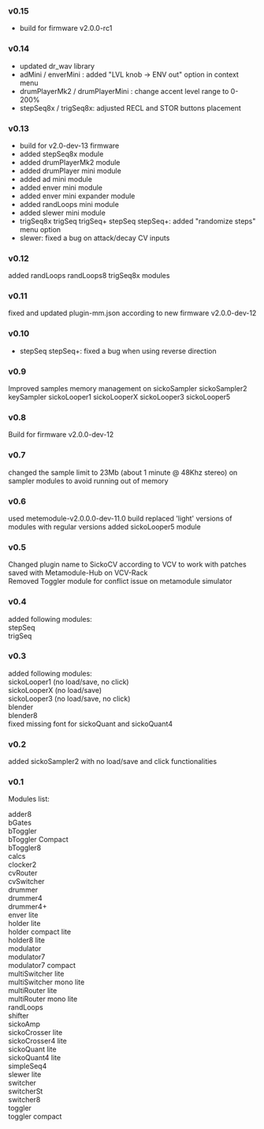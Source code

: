 ### v0.15
- build for firmware v2.0.0-rc1


### v0.14
- updated dr_wav library
- adMini / enverMini : added "LVL knob -> ENV out" option in context menu
- drumPlayerMk2 / drumPlayerMini : change accent level range to 0-200%
- stepSeq8x / trigSeq8x: adjusted RECL and STOR buttons placement

### v0.13
- build for v2.0-dev-13 firmware
- added stepSeq8x module
- added drumPlayerMk2 module
- added drumPlayer mini module
- added ad mini module
- added enver mini module
- added enver mini expander module
- added randLoops mini module
- added slewer mini module
- trigSeq8x trigSeq trigSeq+ stepSeq stepSeq+: added "randomize steps" menu option
- slewer: fixed a bug on attack/decay CV inputs

### v0.12
added randLoops randLoops8 trigSeq8x modules

### v0.11
fixed and updated plugin-mm.json according to new firmware v2.0.0-dev-12

### v0.10
- stepSeq stepSeq+: fixed a bug when using reverse direction

### v0.9
Improved samples memory management on sickoSampler sickoSampler2 keySampler sickoLooper1 sickoLooperX sickoLooper3 sickoLooper5

### v0.8
Build for firmware v2.0.0-dev-12

### v0.7
changed the sample limit to 23Mb (about 1 minute @ 48Khz stereo) on sampler modules to avoid running out of memory

### v0.6
used metemodule-v2.0.0.0-dev-11.0 build
replaced 'light' versions of modules with regular versions
added sickoLooper5 module

### v0.5
Changed plugin name to SickoCV according to VCV to work with patches saved with Metamodule-Hub on VCV-Rack  
Removed Toggler module for conflict issue on metamodule simulator

### v0.4
added following modules:  
stepSeq  
trigSeq  

### v0.3
added following modules:  
sickoLooper1 (no load/save, no click)  
sickoLooperX (no load/save)  
sickoLooper3 (no load/save, no click)  
blender  
blender8  
fixed missing font for sickoQuant and sickoQuant4  

### v0.2
added sickoSampler2 with no load/save and click functionalities

### v0.1

Modules list:

adder8  
bGates  
bToggler  
bToggler Compact  
bToggler8  
calcs  
clocker2  
cvRouter  
cvSwitcher  
drummer  
drummer4  
drummer4+  
enver lite  
holder lite  
holder compact lite  
holder8 lite  
modulator  
modulator7  
modulator7 compact  
multiSwitcher lite  
multiSwitcher mono lite  
multiRouter lite  
multiRouter mono lite  
randLoops  
shifter  
sickoAmp  
sickoCrosser lite  
sickoCrosser4 lite  
sickoQuant lite  
sickoQuant4 lite  
simpleSeq4  
slewer lite  
switcher  
switcherSt  
switcher8  
toggler  
toggler compact  

